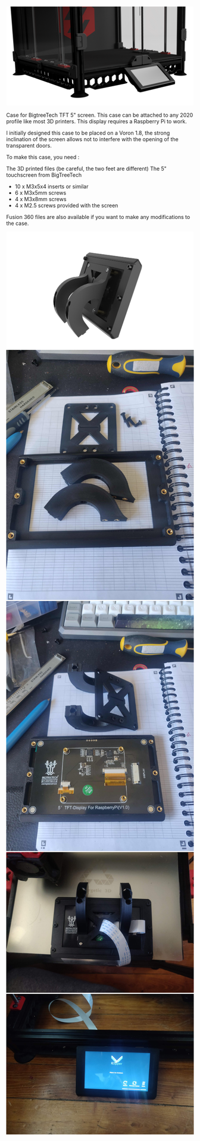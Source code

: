 ![Alt text](pics/voron_w_btt.png?raw=true "Title")

Case for BigtreeTech TFT 5" screen. This case can be attached to any 2020 profile like most 3D printers. This display requires a Raspberry Pi to work.

I initially designed this case to be placed on a Voron 1.8, the strong inclination of the screen allows not to interfere with the opening of the transparent doors.

To make this case, you need :

The 3D printed files (be careful, the two feet are different)
The 5" touchscreen from BigTreeTech
* 10 x M3x5x4 inserts or similar
* 6 x M3x5mm screws
* 4 x M3x8mm screws
* 4 x M2.5 screws provided with the screen

Fusion 360 files are also available if you want to make any modifications to the case.

![Alt text](pics/btt_case.png?raw=true "case")
![Alt text](pics/1.jpg?raw=true "1")
![Alt text](pics/2.jpg?raw=true "2")
![Alt text](pics/3.jpg?raw=true "3")
![Alt text](pics/4.jpg?raw=true "4")
